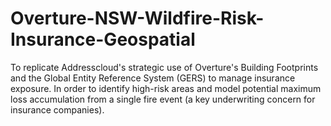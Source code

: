 # Overture-NSW-Wildfire-Risk-Insurance-Geospatial
To replicate Addresscloud's strategic use of Overture's Building Footprints and the Global Entity Reference System (GERS) to manage insurance exposure. In order to identify high-risk areas and model potential maximum loss accumulation from a single fire event (a key underwriting concern for insurance companies).
